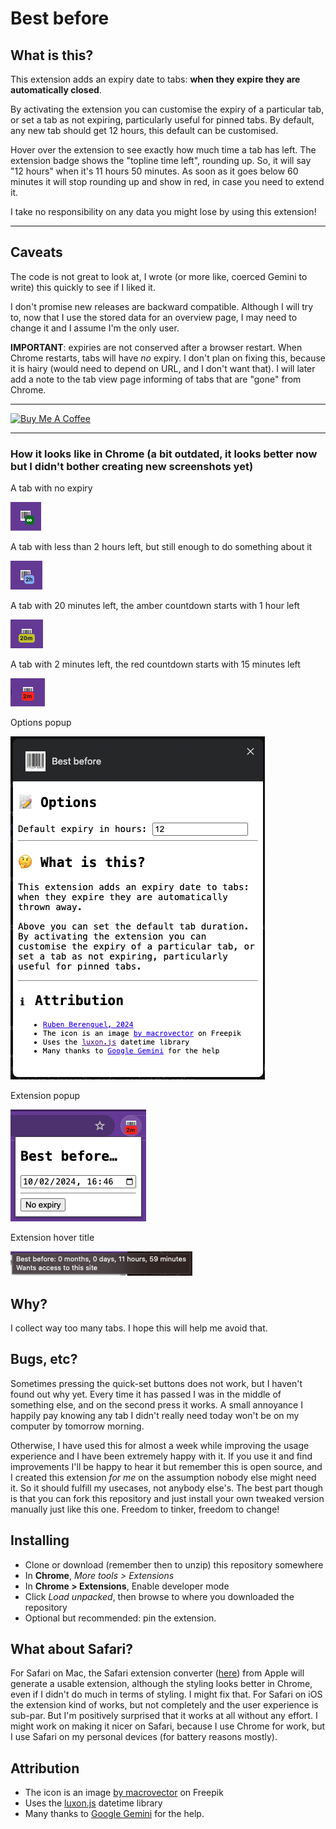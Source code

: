 # Best before

## What is this?

This extension adds an expiry date to tabs: **when they expire they are
automatically closed**.

By activating the extension you can customise the expiry of a particular
tab, or set a tab as not expiring, particularly useful for pinned tabs.
By default, any new tab should get 12 hours, this default can be customised.

Hover over the extension to see exactly how much time a tab has left. The
extension badge shows the "topline time left", rounding up. So, it will say
"12 hours" when it's 11 hours 50 minutes. As soon as it goes below 60 minutes
it will stop rounding up and show in red, in case you need to extend it.

I take no responsibility on any data you might lose by using this extension!

---

## Caveats

The code is not great to look at, I wrote (or more like, coerced Gemini to write)
this quickly to see if I liked it.

I don't promise new releases are backward compatible. Although I will try to,
now that I use the stored data for an overview page, I may need to change it
and I assume I'm the only user.

**IMPORTANT**: expiries are not conserved after a browser restart. When Chrome restarts,
tabs will have _no_ expiry. I don't plan on fixing this, because it is hairy (would need
to depend on URL, and I don't want that). I will later add a note to the tab view page
informing of tabs that are "gone" from Chrome.

---

<a href="https://www.buymeacoffee.com/rberenguel" target="_blank"><img src="https://cdn.buymeacoffee.com/buttons/default-orange.png" alt="Buy Me A Coffee" height="51" width="217"></a>

---

### How it looks like in Chrome (a bit outdated, it looks better now but I didn't bother creating new screenshots yet)

A tab with no expiry

![](images/inf.png)

A tab with less than 2 hours left, but still enough to do something about it

![](images/2h.png)

A tab with 20 minutes left, the amber countdown starts with 1 hour left

![](images/20m.png)

A tab with 2 minutes left, the red countdown starts with 15 minutes left

![](images/2m.png)

Options popup

![](images/Options.png)

Extension popup

![](images/Extension.png)

Extension hover title

![](images/Hover.png)

## Why?

I collect way too many tabs. I hope this will help me avoid that.

## Bugs, etc?

Sometimes pressing the quick-set buttons does not work, but I haven't found out why yet. Every time it has passed I was in the middle of something else, and on the second press it works. A small annoyance I happily pay knowing any tab I didn't really need today won't be on my computer by tomorrow morning.

Otherwise, I have used this for almost a week while improving the usage experience and I have been extremely happy with it. If you use it and find improvements I'll be happy to hear it but remember this is open source, and I created this extension _for me_ on the assumption nobody else might need it. So it should fulfill my usecases, not anybody else's. The best part though is that you can fork this repository and just install your own tweaked version manually just like this one. Freedom to tinker, freedom to change!

## Installing

- Clone or download (remember then to unzip) this repository somewhere
- In **Chrome**, _More tools > Extensions_
- In **Chrome > Extensions**, Enable developer mode
- Click _Load unpacked_, then browse to where you downloaded the repository
- Optional but recommended: pin the extension.

## What about Safari?

For Safari on Mac, the Safari extension converter ([here](https://developer.apple.com/documentation/safariservices/safari_web_extensions/converting_a_web_extension_for_safari)) from Apple will generate a usable extension, although the styling looks better in Chrome, even if I didn't do much in terms of styling. I might fix that. For Safari on iOS the extension kind of works, but not completely and the user experience is sub-par. But I'm positively surprised that it works at all without any effort. I might work on making it nicer on Safari, because I  use Chrome for work, but I use Safari on my personal devices (for battery reasons mostly). 

## Attribution

- The icon is an image [by macrovector](https://www.freepik.com/free-vector/bar-qr-codes-white-stickers-set-label-information-data-identification-strip_10602030.htm#query=barcode&position=0&from_view=keyword&track=sph&uuid=d878575d-8b03-4d9c-bc19-52617e9d7f4b) on Freepik
- Uses the [luxon.js](https://moment.github.io/luxon/#/) datetime library
- Many thanks to [Google Gemini](http://gemini.google.com") for the help.
